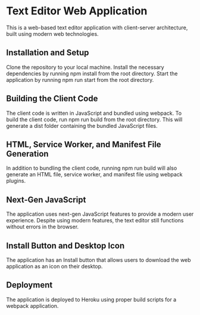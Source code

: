 # Text Editor Web Application
This is a web-based text editor application with client-server architecture, built using modern web technologies.

## Installation and Setup
Clone the repository to your local machine.
Install the necessary dependencies by running npm install from the root directory.
Start the application by running npm run start from the root directory.

## Building the Client Code
The client code is written in JavaScript and bundled using webpack. To build the client code, run npm run build from the root directory. This will generate a dist folder containing the bundled JavaScript files.

## HTML, Service Worker, and Manifest File Generation
In addition to bundling the client code, running npm run build will also generate an HTML file, service worker, and manifest file using webpack plugins.

## Next-Gen JavaScript
The application uses next-gen JavaScript features to provide a modern user experience. Despite using modern features, the text editor still functions without errors in the browser.

## Install Button and Desktop Icon
The application has an Install button that allows users to download the web application as an icon on their desktop.

## Deployment
The application is deployed to Heroku using proper build scripts for a webpack application.
